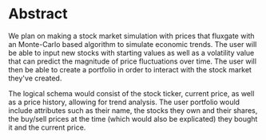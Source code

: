 # Abstract
We plan on making a stock market simulation with prices that fluxgate with an Monte-Carlo based algorithm to simulate economic trends. The user will be able to input new stocks with starting values as well as a volatility value that can predict the magnitude of price fluctuations over time. The user will then be able to create a portfolio in order to interact with the stock market they've created. 

The logical schema would consist of the stock ticker, current price, as well as a price history, allowing for trend analysis. The user portfolio would include attributes such as their name, the stocks they own and their shares, the buy/sell prices at the time (which would also be explicated) they bought it and the current price.

